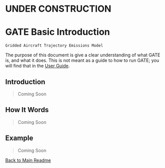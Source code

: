 # UNDER CONSTRUCTION

# GATE Basic Introduction

    Gridded Aircraft Trajectory Emissions Model

The purpose of this document is give a clear understanding of what GATE is, and what it does. This is not meant as a guide to how to run GATE; you will find that in the [User Guide](USER_GUIDE.md).

## Introduction

> Coming Soon


## How It Words

> Coming Soon


## Example

> Coming Soon


[Back to Main Readme](../README.md)
